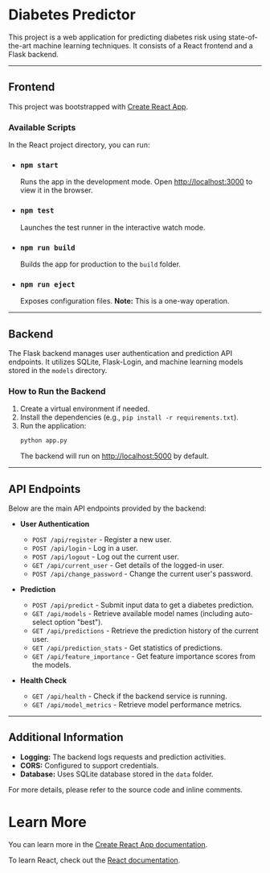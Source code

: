 # Diabetes Predictor

This project is a web application for predicting diabetes risk using state-of-the-art machine learning techniques. It consists of a React frontend and a Flask backend.

---

## Frontend

This project was bootstrapped with [Create React App](https://github.com/facebook/create-react-app).

### Available Scripts

In the React project directory, you can run:

- ### `npm start`

  Runs the app in the development mode. Open [http://localhost:3000](http://localhost:3000) to view it in the browser.

- ### `npm test`

  Launches the test runner in the interactive watch mode.

- ### `npm run build`

  Builds the app for production to the `build` folder.

- ### `npm run eject`
  Exposes configuration files. **Note:** This is a one-way operation.

---

## Backend

The Flask backend manages user authentication and prediction API endpoints. It utilizes SQLite, Flask-Login, and machine learning models stored in the `models` directory.

### How to Run the Backend

1. Create a virtual environment if needed.
2. Install the dependencies (e.g., `pip install -r requirements.txt`).
3. Run the application:
   ```bash
   python app.py
   ```
   The backend will run on [http://localhost:5000](http://localhost:5000) by default.

---

## API Endpoints

Below are the main API endpoints provided by the backend:

- **User Authentication**

  - `POST /api/register` - Register a new user.
  - `POST /api/login` - Log in a user.
  - `POST /api/logout` - Log out the current user.
  - `GET /api/current_user` - Get details of the logged-in user.
  - `POST /api/change_password` - Change the current user's password.

- **Prediction**

  - `POST /api/predict` - Submit input data to get a diabetes prediction.
  - `GET /api/models` - Retrieve available model names (including auto-select option "best").
  - `GET /api/predictions` - Retrieve the prediction history of the current user.
  - `GET /api/prediction_stats` - Get statistics of predictions.
  - `GET /api/feature_importance` - Get feature importance scores from the models.

- **Health Check**
  - `GET /api/health` - Check if the backend service is running.
  - `GET /api/model_metrics` - Retrieve model performance metrics.

---

## Additional Information

- **Logging:** The backend logs requests and prediction activities.
- **CORS:** Configured to support credentials.
- **Database:** Uses SQLite database stored in the `data` folder.

For more details, please refer to the source code and inline comments.

# Learn More

You can learn more in the [Create React App documentation](https://facebook.github.io/create-react-app/docs/getting-started).

To learn React, check out the [React documentation](https://reactjs.org/).
